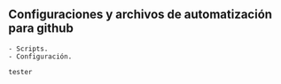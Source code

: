 ## Configuraciones y archivos de automatización para github

	- Scripts.
	- Configuración.

	tester
